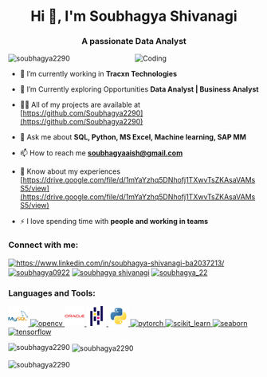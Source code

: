 
<h1 align="center">Hi 👋, I'm Soubhagya Shivanagi</h1>
<h3 align="center">A passionate Data Analyst</h3>
<img align="right" alt="Coding" width="250" src="https://user-images.githubusercontent.com/74038190/236119160-976a0405-caa7-470c-9356-16d43402ea0a.gif">

<p align="left"> <img src="https://komarev.com/ghpvc/?username=soubhagya2290&label=Profile%20views&color=0e75b6&style=flat" alt="soubhagya2290" /> </p>

- 🔭 I’m currently working in **Tracxn Technologies**

- 🌱 I’m Currently exploring Opportunities **Data Analyst | Business Analyst**

- 👨‍💻 All of my projects are available at [https://github.com/Soubhagya2290](https://github.com/Soubhagya2290)

- 💬 Ask me about **SQL, Python, MS Excel, Machine learning, SAP MM**

- 📫 How to reach me **soubhagyaaish@gmail.com**

- 📄 Know about my experiences [https://drive.google.com/file/d/1mYaYzhq5DNhofj1TXwvTsZKAsaVAMsS5/view](https://drive.google.com/file/d/1mYaYzhq5DNhofj1TXwvTsZKAsaVAMsS5/view)

- ⚡ I love spending time with **people and working in teams**

<h3 align="left">Connect with me:</h3>
<p align="left">
<a href="https://linkedin.com/in/https://www.linkedin.com/in/soubhagya-shivanagi-ba2037213/" target="blank"><img align="center" src="https://raw.githubusercontent.com/rahuldkjain/github-profile-readme-generator/master/src/images/icons/Social/linked-in-alt.svg" alt="https://www.linkedin.com/in/soubhagya-shivanagi-ba2037213/" height="30" width="40" /></a>
<a href="https://kaggle.com/soubhagya0922" target="blank"><img align="center" src="https://raw.githubusercontent.com/rahuldkjain/github-profile-readme-generator/master/src/images/icons/Social/kaggle.svg" alt="soubhagya0922" height="30" width="40" /></a>
<a href="https://fb.com/soubhagya shivanagi" target="blank"><img align="center" src="https://raw.githubusercontent.com/rahuldkjain/github-profile-readme-generator/master/src/images/icons/Social/facebook.svg" alt="soubhagya shivanagi" height="30" width="40" /></a>
<a href="https://instagram.com/soubhagya_22" target="blank"><img align="center" src="https://raw.githubusercontent.com/rahuldkjain/github-profile-readme-generator/master/src/images/icons/Social/instagram.svg" alt="soubhagya_22" height="30" width="40" /></a>
</p>

<h3 align="left">Languages and Tools:</h3>
<p align="left"> <a href="https://www.mysql.com/" target="_blank" rel="noreferrer"> <img src="https://raw.githubusercontent.com/devicons/devicon/master/icons/mysql/mysql-original-wordmark.svg" alt="mysql" width="40" height="40"/> </a> <a href="https://opencv.org/" target="_blank" rel="noreferrer"> <img src="https://www.vectorlogo.zone/logos/opencv/opencv-icon.svg" alt="opencv" width="40" height="40"/> </a> <a href="https://www.oracle.com/" target="_blank" rel="noreferrer"> <img src="https://raw.githubusercontent.com/devicons/devicon/master/icons/oracle/oracle-original.svg" alt="oracle" width="40" height="40"/> </a> <a href="https://pandas.pydata.org/" target="_blank" rel="noreferrer"> <img src="https://raw.githubusercontent.com/devicons/devicon/2ae2a900d2f041da66e950e4d48052658d850630/icons/pandas/pandas-original.svg" alt="pandas" width="40" height="40"/> </a> <a href="https://www.python.org" target="_blank" rel="noreferrer"> <img src="https://raw.githubusercontent.com/devicons/devicon/master/icons/python/python-original.svg" alt="python" width="40" height="40"/> </a> <a href="https://pytorch.org/" target="_blank" rel="noreferrer"> <img src="https://www.vectorlogo.zone/logos/pytorch/pytorch-icon.svg" alt="pytorch" width="40" height="40"/> </a> <a href="https://scikit-learn.org/" target="_blank" rel="noreferrer"> <img src="https://upload.wikimedia.org/wikipedia/commons/0/05/Scikit_learn_logo_small.svg" alt="scikit_learn" width="40" height="40"/> </a> <a href="https://seaborn.pydata.org/" target="_blank" rel="noreferrer"> <img src="https://seaborn.pydata.org/_images/logo-mark-lightbg.svg" alt="seaborn" width="40" height="40"/> </a> <a href="https://www.tensorflow.org" target="_blank" rel="noreferrer"> <img src="https://www.vectorlogo.zone/logos/tensorflow/tensorflow-icon.svg" alt="tensorflow" width="40" height="40"/> </a> </p>

<p><img align="left" src="https://github-readme-stats.vercel.app/api/top-langs?username=soubhagya2290&show_icons=true&locale=en&layout=compact" alt="soubhagya2290" /></p>

<p>&nbsp;<img align="center" src="https://github-readme-stats.vercel.app/api?username=soubhagya2290&show_icons=true&locale=en" alt="soubhagya2290" /></p>

<p><img align="center" src="https://github-readme-streak-stats.herokuapp.com/?user=soubhagya2290&" alt="soubhagya2290" /></p>
